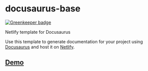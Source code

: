 # docusaurus-base

[![Greenkeeper badge](https://badges.greenkeeper.io/pebsconsulting/docusaurus-base.svg)](https://greenkeeper.io/)

Netlify template for Docusaurus

Use this template to generate documentation for your project using [Docusaurus](https://docusaurus.io) and host it on [Netlify](https://www.netlify.com).

## [Demo](https://docusaurus.netlify.com/test-site/)
